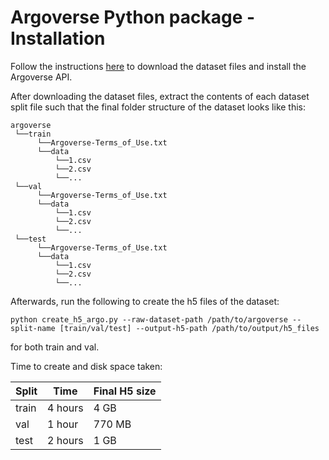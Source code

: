 # Argoverse Python package - Installation

Follow the instructions [here](https://github.com/argoai/argoverse-api) to 
download the dataset files and install the Argoverse API.

After downloading the dataset files, 
extract the contents of each dataset split file such that the final folder 
structure of the dataset looks like this:
```
argoverse
 └──train
      └──Argoverse-Terms_of_Use.txt
      └──data
          └──1.csv
          └──2.csv
          └──...
 └──val
      └──Argoverse-Terms_of_Use.txt
      └──data
          └──1.csv
          └──2.csv
          └──...
 └──test
      └──Argoverse-Terms_of_Use.txt
      └──data
          └──1.csv
          └──2.csv
          └──...
```

Afterwards, run the following to create the h5 files of the dataset:

```
python create_h5_argo.py --raw-dataset-path /path/to/argoverse --split-name [train/val/test] --output-h5-path /path/to/output/h5_files

```
for both train and val.

Time to create and disk space taken:

| Split       | Time        | Final H5 size |
| ----------- | ----------- | ------------- |
| train       | 4 hours     | 4 GB          |
| val         | 1 hour      | 770 MB        |
| test        | 2 hours     | 1 GB          |
